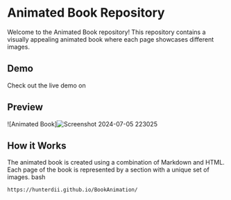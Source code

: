 # Animated Book Repository

Welcome to the Animated Book repository! This repository contains a visually appealing animated book where each page showcases different images.
## Demo

Check out the live demo on 


## Preview

![Animated Book]![Screenshot 2024-07-05 223025](https://github.com/uttambodara/BookAnimations-project/assets/129719033/75c0939f-9520-4a8e-86b7-1c1b8aeda03c)




## How it Works

The animated book is created using a combination of Markdown and HTML. Each page of the book is represented by a section with a unique set of images.
bash
 ```
https://hunterdii.github.io/BookAnimation/
